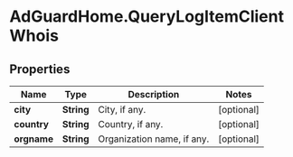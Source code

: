 # AdGuardHome.QueryLogItemClientWhois

## Properties

Name | Type | Description | Notes
------------ | ------------- | ------------- | -------------
**city** | **String** | City, if any.  | [optional] 
**country** | **String** | Country, if any.  | [optional] 
**orgname** | **String** | Organization name, if any.  | [optional] 



